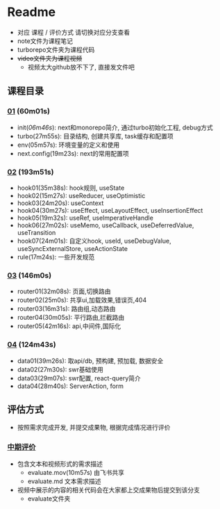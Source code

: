 # Readme
* 对应 课程 / 评价方式 请切换对应分支查看
* note文件为课程笔记
* turborepo文件夹为课程代码
* ~~video文件夹为课程视频~~
    * 视频太大github放不下了, 直接发文件吧

## 课程目录

### [01](https://github.com/rigyoku/react-teaching/tree/01) (60m01s)
* init(*06m46s*): next和monorepo简介, 通过turbo初始化工程, debug方式
* turbo(27m55s): 目录结构, 创建共享库, task缓存和配置项
* env(05m57s): 环境变量的定义和使用
* next.config(19m23s): next的常用配置项


### [02](https://github.com/rigyoku/react-teaching/tree/02) (193m51s)
* hook01(35m38s): hook规则, useState
* hook02(15m27s): useReducer, useOptimistic
* hook03(24m20s): useContext
* hook04(30m27s): useEffect, useLayoutEffect, useInsertionEffect
* hook05(19m32s): useRef, useImperativeHandle
* hook06(27m02s): useMemo, useCallback, useDeferredValue, useTransition
* hook07(24m01s): 自定义hook, useId, useDebugValue, useSyncExternalStore, useActionState
* rule(17m24s):  一些开发规范

### [03](https://github.com/rigyoku/react-teaching/tree/03) (146m0s)
* router01(32m08s): 页面,切换路由
* router02(25m0s): 共享ui,加载效果,错误页,404
* router03(16m31s): 路由组,动态路由
* router04(30m05s): 平行路由,拦截路由
* router05(42m16s): api,中间件,国际化

### [04](https://github.com/rigyoku/react-teaching/tree/04) (124m43s)
* data01(39m26s): 取api/db, 预构建, 预加载, 数据安全
* data02(27m30s): swr基础使用
* data03(29m07s): swr配置, react-query简介
* data04(28m40s): ServerAction, form


## 评估方式
* 按照需求完成开发, 并提交成果物, 根据完成情况进行评价

### [中期评价](https://github.com/rigyoku/react-teaching/tree/evaluate01)
* 包含文本和视频形式的需求描述
    * evaluate.mov(10m57s) 由飞书共享
    * evaluate.md 文本需求描述
* 视频中展示的内容的相关代码会在大家都上交成果物后提交到该分支
    * evaluate文件夹